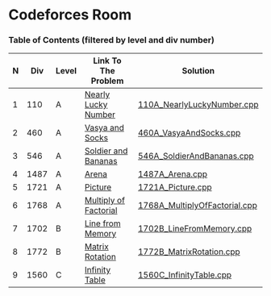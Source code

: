 # Codeforces Room

### **Table of Contents (filtered by level and div number)**
N|Div|Level|Link To The Problem|Solution|
-|-|-|-|-|
1|110|A|[Nearly Lucky Number](https://codeforces.com/problemset/problem/110/A)|[110A_NearlyLuckyNumber.cpp](https://github.com/myvsky/competitive-programming/blob/master/Codeforces/110A_NearlyLuckyNumber.cpp)|
2|460|A|[Vasya and Socks](https://codeforces.com/problemset/problem/460/A)|[460A_VasyaAndSocks.cpp](https://github.com/myvsky/competitive-programming/blob/master/Codeforces/460A_VasyaAndSocks.cpp)|
3|546|A|[Soldier and Bananas](https://codeforces.com/problemset/problem/460/A)|[546A_SoldierAndBananas.cpp](https://github.com/myvsky/competitive-programming/blob/master/Codeforces/546A_SoldierAndBananas.cpp)|
4|1487|A|[Arena](https://codeforces.com/problemset/problem/1487/A)|[1487A_Arena.cpp](https://github.com/myvsky/competitive-programming/blob/master/Codeforces/1487A_Arena.cpp)|
5|1721|A|[Picture](https://codeforces.com/problemset/problem/1721/A)|[1721A_Picture.cpp](https://github.com/myvsky/competitive-programming/blob/master/Codeforces/1721A_Picture.cpp)|
6|1768|A|[Multiply of Factorial](https://codeforces.com/problemset/problem/1721/A)|[1768A_MultiplyOfFactorial.cpp](https://github.com/myvsky/competitive-programming/blob/master/Codeforces/1768A_MultiplyOfFactorial.cpp)|
7|1702|B|[Line from Memory](https://codeforces.com/problemset/problem/1487/A)|[1702B_LineFromMemory.cpp](https://github.com/myvsky/competitive-programming/blob/master/Codeforces/1702B_LineFromMemory.cpp)|
8|1772|B|[Matrix Rotation](https://codeforces.com/problemset/problem/1772/B)|[1772B_MatrixRotation.cpp](https://github.com/myvsky/competitive-programming/blob/master/Codeforces/1772B_MatrixRotation.cpp)|
9|1560|C|[Infinity Table](https://codeforces.com/problemset/problem/1560/C)|[1560C_InfinityTable.cpp](https://github.com/myvsky/competitive-programming/blob/master/Codeforces/1560C_InfinityTable.cpp)|